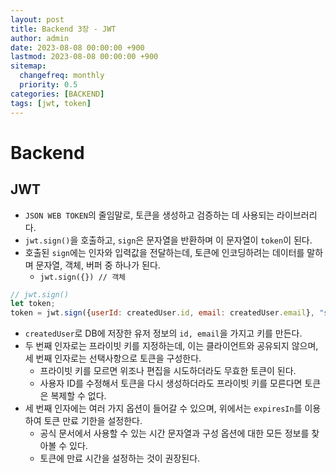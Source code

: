```yaml
---
layout: post
title: Backend 3장 - JWT
author: admin
date: 2023-08-08 00:00:00 +900
lastmod: 2023-08-08 00:00:00 +900
sitemap:
  changefreq: monthly
  priority: 0.5
categories: [BACKEND]
tags: [jwt, token]
---
```


# Backend

## JWT

- `JSON WEB TOKEN`의 줄임말로, 토큰을 생성하고 검증하는 데 사용되는 라이브러리다.
- `jwt.sign()`을 호출하고, `sign`은 문자열을 반환하며 이 문자열이 `token`이 된다.
- 호출된 `sign`에는 인자와 입력값을 전달하는데, 토큰에 인코딩하려는 데이터를 말하며 문자열, 객체, 버퍼 중 하나가 된다.
  - `jwt.sign({}) // 객체`

```js
// jwt.sign()
let token;
token = jwt.sign({userId: createdUser.id, email: createdUser.email}, "supersecret", {expiresIn: "1h", ...});
```

- `createdUser`로 DB에 저장한 유저 정보의 `id, email`을 가지고 키를 만든다.
- 두 번째 인자로는 프라이빗 키를 지정하는데, 이는 클라이언트와 공유되지 않으며, 세 번째 인자로는 선택사항으로 토큰을 구성한다.
  - 프라이빗 키를 모르면 위조나 편집을 시도하더라도 무효한 토큰이 된다.
  - 사용자 ID를 수정해서 토큰을 다시 생성하더라도 프라이빗 키를 모른다면 토큰은 복제할 수 없다.
- 세 번째 인자에는 여러 가지 옵션이 들어갈 수 있으며, 위에서는 `expiresIn`를 이용하여 토큰 만료 기한을 설정한다.
  - 공식 문서에서 사용할 수 있는 시간 문자열과 구성 옵션에 대한 모든 정보를 찾아볼 수 있다.
  - 토큰에 만료 시간을 설정하는 것이 권장된다.
